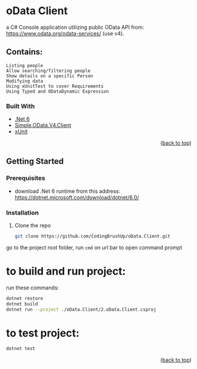 # oData Client

a C# Console application utilizing public OData API from:
https://www.odata.org/odata-services/ (use v4).

## Contains:
    Listing people
    Allow searching/filtering people
    Show details on a specific Person
    Modifying data
    Using xUnitTest to cover Requirements
    Using Typed and ODataDynamic Expression 

### Built With

* [.Net 6](https://dotnet.microsoft.com/download/dotnet/6.0/)
* [Simple.OData.V4.Client](https://www.nuget.org/packages/Simple.OData.V4.Client/)
* [xUnit](https://xunit.net/)

<p align="right">(<a href="#top">back to top</a>)</p>

<!-- GETTING STARTED -->
## Getting Started

### Prerequisites

* download .Net 6 runtime from this address: https://dotnet.microsoft.com/download/dotnet/6.0/

### Installation

1. Clone the repo
   ```sh
   git clone https://github.com/CodingBrushUp/oData.Client.git
   ```



go to the project root folder, run `cmd` on url bar to open command prompt

# to build and run project:

run these commands:
```sh
dotnet restore
dotnet build
dotnet run --project ./oData.Client/2.oData.Client.csproj
```

# to test project:

```sh
dotnet test
```
<p align="right">(<a href="#top">back to top</a>)</p>
